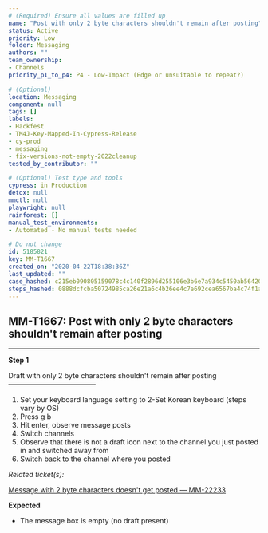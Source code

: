 ```yaml
---
# (Required) Ensure all values are filled up
name: "Post with only 2 byte characters shouldn't remain after posting"
status: Active
priority: Low
folder: Messaging
authors: ""
team_ownership:
- Channels
priority_p1_to_p4: P4 - Low-Impact (Edge or unsuitable to repeat?)

# (Optional)
location: Messaging
component: null
tags: []
labels:
- Hackfest
- TM4J-Key-Mapped-In-Cypress-Release
- cy-prod
- messaging
- fix-versions-not-empty-2022cleanup
tested_by_contributor: ""

# (Optional) Test type and tools
cypress: in Production
detox: null
mmctl: null
playwright: null
rainforest: []
manual_test_environments:
- Automated - No manual tests needed

# Do not change
id: 5185821
key: MM-T1667
created_on: "2020-04-22T18:38:36Z"
last_updated: ""
case_hashed: c215eb090805159078c4c140f2896d255106e3b6e7a934c5450ab56420f00fbfa9a6bd918acb9045d8b0cb8ead56cd3b
steps_hashed: 0888dcfcba50724985ca26e21a6c4b26ee4c7e692cea6567ba4c74f1ad6f936c89a9ce25df5c86bbbf46c7204f4a2f09
---
```


<!-- (Auto-generated) Based on frontmatter's "key" and "name" -->

## MM-T1667: Post with only 2 byte characters shouldn't remain after posting

---

**Step 1**

Draft with only 2 byte characters shouldn't remain after posting\
–––––––––––––––––––––––––

1. Set your keyboard language setting to 2-Set Korean keyboard (steps vary by OS)
2. Press g b
3. Hit enter, observe message posts
4. Switch channels
5. Observe that there is not a draft icon next to the channel you just posted in and switched away from
6. Switch back to the channel where you posted

_Related ticket(s):_

[Message with 2 byte characters doesn't get posted — MM-22233](https://mattermost.atlassian.net/browse/MM-22233)

**Expected**

- The message box is empty (no draft present)
